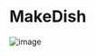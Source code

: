 # MakeDish
 
 
![image](https://user-images.githubusercontent.com/74443267/147555055-6e1dd446-c341-4416-bc0e-c28dab9b225c.png)
